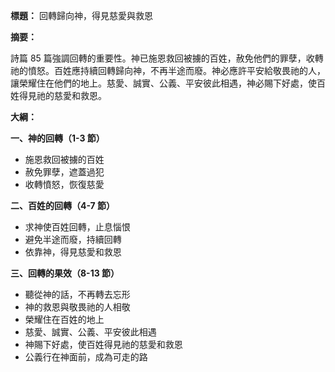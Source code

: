 **標題：** 回轉歸向神，得見慈愛與救恩

**摘要：**

詩篇 85 篇強調回轉的重要性。神已施恩救回被擄的百姓，赦免他們的罪孽，收轉祂的憤怒。百姓應持續回轉歸向神，不再半途而廢。神必應許平安給敬畏祂的人，讓榮耀住在他們的地上。慈愛、誠實、公義、平安彼此相遇，神必賜下好處，使百姓得見祂的慈愛和救恩。

**大綱：**

**一、神的回轉（1-3 節）**
* 施恩救回被擄的百姓
* 赦免罪孽，遮蓋過犯
* 收轉憤怒，恢復慈愛

**二、百姓的回轉（4-7 節）**
* 求神使百姓回轉，止息惱恨
* 避免半途而廢，持續回轉
* 依靠神，得見慈愛和救恩

**三、回轉的果效（8-13 節）**
* 聽從神的話，不再轉去忘形
* 神的救恩與敬畏祂的人相敬
* 榮耀住在百姓的地上
* 慈愛、誠實、公義、平安彼此相遇
* 神賜下好處，使百姓得見祂的慈愛和救恩
* 公義行在神面前，成為可走的路
